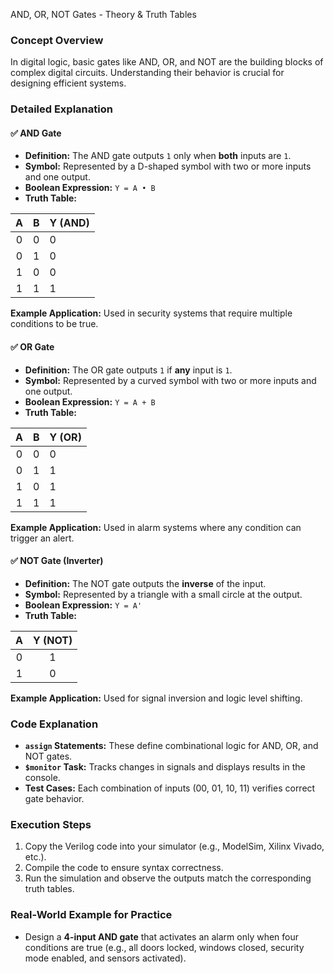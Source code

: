  AND, OR, NOT Gates - Theory & Truth Tables

### Concept Overview
In digital logic, basic gates like AND, OR, and NOT are the building blocks of complex digital circuits. Understanding their behavior is crucial for designing efficient systems.

### Detailed Explanation

#### ✅ AND Gate
- **Definition:** The AND gate outputs `1` only when **both** inputs are `1`.
- **Symbol:** Represented by a D-shaped symbol with two or more inputs and one output.
- **Boolean Expression:** `Y = A • B`
- **Truth Table:**

| A | B | Y (AND) |
|:-:|:-:|:---------|
| 0 | 0 | 0         |
| 0 | 1 | 0         |
| 1 | 0 | 0         |
| 1 | 1 | 1         |

**Example Application:** Used in security systems that require multiple conditions to be true.

#### ✅ OR Gate
- **Definition:** The OR gate outputs `1` if **any** input is `1`.
- **Symbol:** Represented by a curved symbol with two or more inputs and one output.
- **Boolean Expression:** `Y = A + B`
- **Truth Table:**

| A | B | Y (OR) |
|:-:|:-:|:--------|
| 0 | 0 | 0        |
| 0 | 1 | 1        |
| 1 | 0 | 1        |
| 1 | 1 | 1        |

**Example Application:** Used in alarm systems where any condition can trigger an alert.

#### ✅ NOT Gate (Inverter)
- **Definition:** The NOT gate outputs the **inverse** of the input.
- **Symbol:** Represented by a triangle with a small circle at the output.
- **Boolean Expression:** `Y = A'`
- **Truth Table:**

| A | Y (NOT) |
|:-:|:--------:|
| 0 | 1         |
| 1 | 0         |

**Example Application:** Used for signal inversion and logic level shifting.


### Code Explanation
- **`assign` Statements:** These define combinational logic for AND, OR, and NOT gates.
- **`$monitor` Task:** Tracks changes in signals and displays results in the console.
- **Test Cases:** Each combination of inputs (00, 01, 10, 11) verifies correct gate behavior.

### Execution Steps
1. Copy the Verilog code into your simulator (e.g., ModelSim, Xilinx Vivado, etc.).
2. Compile the code to ensure syntax correctness.
3. Run the simulation and observe the outputs match the corresponding truth tables.

### Real-World Example for Practice
- Design a **4-input AND gate** that activates an alarm only when four conditions are true (e.g., all doors locked, windows closed, security mode enabled, and sensors activated).




